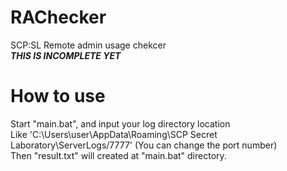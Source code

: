 # RAChecker
SCP:SL Remote admin usage chekcer<br>
***THIS IS INCOMPLETE YET***
<br>
# How to use
Start "main.bat", and input your log directory location<br>
Like 'C:\Users\user\AppData\Roaming\SCP Secret Laboratory\ServerLogs/7777' (You can change the port number)<br>
Then "result.txt" will created at "main.bat" directory.<br>
